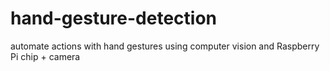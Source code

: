# hand-gesture-detection
automate actions with hand gestures using computer vision and Raspberry Pi chip + camera
